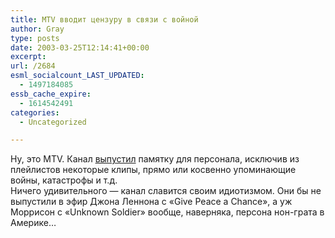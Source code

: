 ```yaml
---
title: MTV вводит цензуру в связи с войной
author: Gray
type: posts
date: 2003-03-25T12:14:41+00:00
excerpt:
url: /2684
esml_socialcount_LAST_UPDATED:
  - 1497184085
essb_cache_expire:
  - 1614542491
categories:
  - Uncategorized

---
```








Ну, это MTV. Канал <a href="http://www.obozrevatel.com.ua/culture.php?id=79145" target="_blank">выпустил</a> памятку для персонала, исключив из плейлистов некоторые клипы, прямо или косвенно упоминающие войны, катастрофы и т.д.  
Ничего удивительного &#8212; канал славится своим идиотизмом. Они бы не выпустили в эфир Джона Леннона с &#171;Give Peace a Chance&#187;, а уж Моррисон с &#171;Unknown Soldier&#187; вообще, наверняка, персона нон-грата в Америке&#8230;